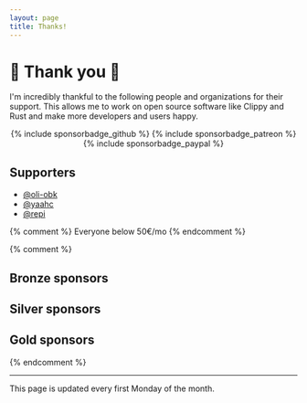 ```yaml
---
layout: page
title: Thanks!
---
```


# :tada: Thank you :tada:

I'm incredibly thankful to the following people and organizations for their support. This allows me to work on open source software like Clippy and Rust and make more developers and users happy.

<div style="text-align:center">
{% include sponsorbadge_github %} {% include sponsorbadge_patreon %} {% include sponsorbadge_paypal %}
</div>

## Supporters

* [@oli-obk](https://github.com/oli-obk)
* [@yaahc](https://github.com/yaahc)
* [@repi](https://github.com/repi)

{% comment %}
Everyone below 50€/mo
{% endcomment %}

{% comment %}
## Bronze sponsors
## Silver sponsors
## Gold sponsors
{% endcomment %}

-----

This page is updated every first Monday of the month.

